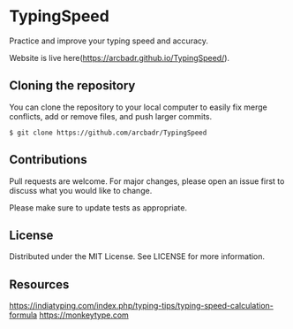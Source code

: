 # TypingSpeed

Practice and improve your typing speed and accuracy.

Website is live here(https://arcbadr.github.io/TypingSpeed/).

## Cloning the repository

You can clone the repository to your local computer to easily fix merge conflicts, add or remove files, and push larger commits.

```
$ git clone https://github.com/arcbadr/TypingSpeed
```

## Contributions

Pull requests are welcome. For major changes, please open an issue first to discuss what you would like to change.

Please make sure to update tests as appropriate.
    
## License

Distributed under the MIT License. See LICENSE for more information.

## Resources
https://indiatyping.com/index.php/typing-tips/typing-speed-calculation-formula
https://monkeytype.com
